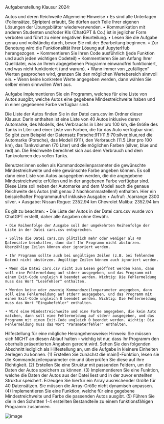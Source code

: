 Aufgabenstellung Klausur 2024:

Autos und deren Reichweite
Allgemeine Hinweise
	• Es sind alle Unterlagen (Foliensätze, Skripten) erlaubt, Sie dürfen auch Teile Ihrer eigenen Lösungen der Übungsblätter wiederverwenden.
	• Kommunikation mit anderen Studenten und/oder KIs (ChatGPT & Co.) ist in jeglicher Form verboten und führt zu einer negativen Beurteilung.
	• Lesen Sie die Aufgabe genau und vollständig durch, bevor Sie mit der Bearbeitung beginnen.
	• Zur Benotung wird die Funktionalität ihrer Lösung auf JupyterHub herangezogen.
	• Kommentieren Sie Ihren Code ausführlich (jede Funktion und auch jeden wichtigen Codeteil)
	• Kommentieren Sie am Anfang Ihrer Quelldatei, was an Ihrem abgegebenen Programm einwandfrei funktioniert, und was nicht funktioniert (und warum).
	• Wann immer von „zufälligen“ Werten gesprochen wird, grenzen Sie den möglichen Wertebereich sinnvoll ein.
	• Wenn keine konkreten Werte angegeben werden, dann wählen Sie selber einen sinnvollen Wert aus.

Aufgabe
Implementieren Sie ein Programm, welches für eine Liste von Autos ausgibt, welche Autos eine gegebene Mindestreichweite haben und in einer gegebenen Farbe verfügbar sind. 

Die Liste der Autos finden Sie in der Datei cars.csv im Ordner dieser Klausur. Darin enthalten ist eine Liste von 40
 Autos inklusive deren Automarke, des Modells, des Verbrauchs in Liter pro 100 km, die Größe des Tanks in Liter und einer Liste von Farben, die für das Auto verfügbar sind. So gibt zum Beispiel der Datensatz Porsche:911:11.5:70:silver,blue,red die Automarke (Porsche), das Modell (911), den Verbrauch (11.5 Liter pro 100 km), das Tankvolumen (70 Liter) und die möglichen Farben (silver, blue und red) an. Die Reichweite berechnet sich aus dem Verbrauch und dem Tankvolumen des vollen Tanks.

Benutzer:innen sollen als Kommandozeilenparameter die gewünschte Mindestreichweite und eine gewünschte Farbe angeben können. 
Es soll dann eine Liste von Autos ausgegeben werden, die die angegebene Mindestreichweite erfüllen und in der angebenen Farbe verfügbar sind. Diese Liste soll neben der Automarke und dem Modell auch die genaue Reichweite des Autos (mit genau 2 Nachkommastellen!) enthalten.
Hier ein beispielhafter Programmaufruf inklusive Ausgabe:
	• Aufruf:
./carrange 2300 silver.
	• Ausgabe:
Nissan Rogue: 2352.94 km
Chevrolet Malibu: 2352.94 km

Es gilt zu beachten:
	• Die Liste der Autos in der Datei cars.csv wurde von ChatGPT erstellt, daher alle Angaben ohne Gewähr.
	
	• Die Reihenfolge der Ausgabe soll der umgekehrten Reihenfolge der Liste in der Datei cars.csv entsprechen.
	
	• Sollte die Datei cars.csv plötzlich mehr oder weniger als 40 Datensätze beinhalten, dann darf Ihr Programm nicht abstürzen. Überzählige Zeilen können aber ignoriert werden.
	
	• Ihr Programm sollte auch bei ungültigen Zeilen (z.B. bei fehlenden Daten) nicht abstürzen. Ungültige Zeilen können auch ignoriert werden.
	
	• Wenn die Datei cars.csv nicht zum Lesen geöffnet werden kann, dann soll eine Fehlermeldung auf stderr ausgegeben, und das Programm mit einem Exit-Code ungleich 0 beendet werden. Wichtig: Die Fehlermeldung muss das Wort "Lesefehler" enthalten.
	
	• Werden keine oder zuwenig Kommandozeilenparameter angegeben, dann soll eine Fehlermeldung auf stderr ausgegeben, und das Programm mit einem Exit-Code ungleich 0 beendet werden. Wichtig: Die Fehlermeldung muss das Wort "Eingabefehler" enthalten.
	
	• Wird eine Mindestreichweite und eine Farbe angegeben, die kein Auto matchen, dann soll eine Fehlermeldung auf stderr ausgegeben, und das Programm mit einem Exit-Code ungleich 0 beendet werden. Wichtig: Die Fehlermeldung muss das Wort "Parameterfehler" enthalten.
	
Hilfestellung für eine mögliche Herangehensweise:
Hinweis: Sie müssen sich NICHT an diesen Ablauf halten - wichtig ist nur, dass Ihr Programm den oberhalb präsentierten Angaben gerecht wird. Sehen Sie den folgenden Abschnitt lediglich als Hilfestellung an, um die Aufgabe in kleinere Einheiten zerlegen zu können.
(1) Erstellen Sie zunächst die main()-Funktion, lesen sie die Kommandozeilenparameter ein und überprüfen Sie diese auf ihre Richtigkeit.
(2) Erstellen Sie eine Struktur mit passenden Feldern, um die Daten der Autos speichern zu können.
(3) Implementieren Sie eine Funktion, welche die Daten der Autos aus der Datei liest und in der zuvor erstellten Struktur speichert. Erzeugen Sie hierfür ein Array ausreichender Größe für 40 Datensätzen. Sie müssen die Array-Größe nicht dynamisch anpassen.
(4) Implementieren Sie eine Funktion, welche für eine gegebene Mindestreichweite und Farbe die passenden Autos ausgibt.
(5) Führen Sie die in den Schritten 1-4 erstellten Bestandteile zu einem funktionsfähigen Programm zusammen.

![image](https://github.com/claner2804/Methoden-der-Softwareentwicklung-1/assets/131294860/c18fd6a9-f2e0-4bda-9fd0-6bd7690e889b)
